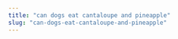 ```yaml
---
title: "can dogs eat cantaloupe and pineapple"
slug: "can-dogs-eat-cantaloupe-and-pineapple"
---
```


